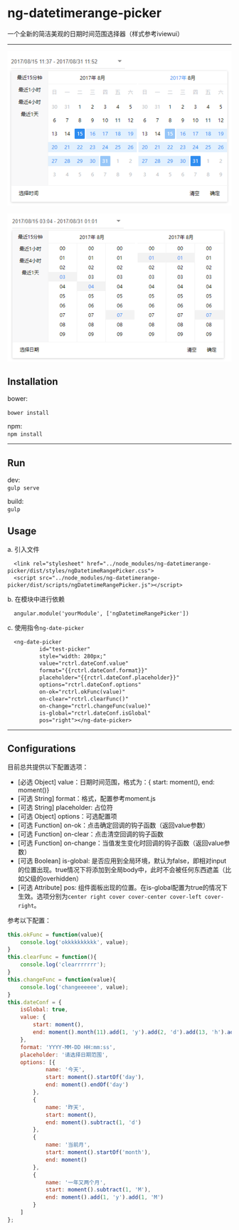 **ng-datetimerange-picker**
===================
一个全新的简洁美观的日期时间范围选择器（样式参考iviewui）

----------

![日期选择](./screenshots/date-pick.png)

![时间选择](./screenshots/time-pick.png)

Installation
-------------
bower:  

`bower install` 

npm:  
`npm install`

----------

Run
-------------

dev:  
`gulp serve`

build:  
`gulp`

Usage
-------------

a. 引入文件
```
  <link rel="stylesheet" href="../node_modules/ng-datetimerange-picker/dist/styles/ngDatetimeRangePicker.css">
  <script src="../node_modules/ng-datetimerange-picker/dist/scripts/ngDatetimeRangePicker.js"></script>
```

b. 在模块中进行依赖  
```
  angular.module('yourModule', ['ngDatetimeRangePicker'])
```

c. 使用指令`ng-date-picker`
```
  <ng-date-picker 
          id="test-picker"
          style="width: 280px;" 
          value="rctrl.dateConf.value" 
          format="{{rctrl.dateConf.format}}" 
          placeholder="{{rctrl.dateConf.placeholder}}" 
          options="rctrl.dateConf.options"
          on-ok="rctrl.okFunc(value)"
          on-clear="rctrl.clearFunc()"
          on-change="rctrl.changeFunc(value)"
          is-global="rctrl.dateConf.isGlobal"
          pos="right"></ng-date-picker>
```
----------

Configurations
-------------

目前总共提供以下配置选项：

- [必选 Object] value：日期时间范围，格式为：{ start: moment(), end: moment()}
- [可选 String] format：格式，配置参考moment.js
- [可选 String] placeholder: 占位符
- [可选 Object] options：可选配置项
- [可选 Function] on-ok：点击确定回调的钩子函数（返回value参数）
- [可选 Function] on-clear：点击清空回调的钩子函数
- [可选 Function] on-change：当值发生变化时回调的钩子函数（返回value参数）
- [可选 Boolean] is-global: 是否应用到全局环境，默认为false，即相对input的位置出现。true情况下将添加到全局body中，此时不会被任何东西遮盖（比如父级的overhidden）
- [可选 Attribute] pos: 组件面板出现的位置。在is-global配置为true的情况下生效。选项分别为`center right cover cover-center cover-left cover-right`。

参考以下配置：

```javascript
this.okFunc = function(value){
    console.log('okkkkkkkkkk', value);
}
this.clearFunc = function(){
    console.log('clearrrrrrr');
}
this.changeFunc = function(value){
    console.log('changeeeeee', value);
}
this.dateConf = {
    isGlobal: true,
    value: {
        start: moment(),
        end: moment().month(11).add(1, 'y').add(2, 'd').add(13, 'h').add(2, 'm').add(3, 's')
    },
    format: 'YYYY-MM-DD HH:mm:ss',
    placeholder: '请选择日期范围',
    options: [{
            name: '今天',
            start: moment().startOf('day'),
            end: moment().endOf('day')
        },
        {
            name: '昨天',
            start: moment(),
            end: moment().subtract(1, 'd')
        },
        {
            name: '当前月',
            start: moment().startOf('month'),
            end: moment()
        },
        {
            name: '一年又两个月',
            start: moment().subtract(1, 'M'),
            end: moment().add(1, 'y').add(1, 'M')
        }
    ]
};
```
